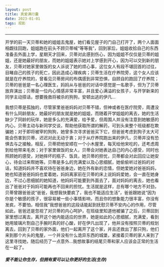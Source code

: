 ```yaml
---
layout: post
title: 真爱满行囊
date: 2023-01-01
tags: 观影
---
```


------

​		开学的前一天贝蒂和她的姐姐去鬼屋，她们看见屋子的门自己打开了，两个人面面相觑往回跑，姐姐跑在前头不顾贝蒂喊“等等我”，回到家后，姐姐收拾自己的东西准备去外面上学，星期天才回来，贝蒂对此感到伤心，因为姐姐不仅仅是贝蒂的姐姐，还是她最好的朋友，而她的姐姐表示她对上学感到开心，因为可以交到新的朋友，贝蒂对她家里做饭的女人诉说了她的烦心事，这位女人有段不堪回首的过往，目睹自己的孩子的死亡，因此造成心理疾病；贝蒂生活在疗养院旁，这个女人应该就是在疗养院的，曾看见贝蒂房间的布偶感到非常恐惧，自顾自的跑回了疗养院；贝蒂的爸爸是一名心理医生，妈妈从与爸爸的对话中感觉是一名歌手，但为了贝蒂放弃演出；贝蒂是一位内心情感非常丰富，并且爱心满溢的女孩子，与开学新来的同学主动搭话，想要挽救将被杀的狗狗，安顿出逃的伊凡...

​		我想贝蒂是孤独的，尽管家里爸爸妈妈对贝蒂不错，但神或者在医疗院旁，周遭没有什么同龄朋友，她最好的朋友就是她的姐姐，而随着开学姐姐的离去，她的生活缺少了同龄的玩伴，她是多么的充满爱，给予爱，但周围人并没有注意到她敏感的内心，贝蒂主动与新同学交谈，帮助他获取所谓的解药，可到头来整个班级都在欺骗她；对于即将被宰的狗狗，她曾多次寻求爸爸买下它，但爸爸考虑到狗子太大可能会伤害到贝蒂，迟迟对此无动于衷；对于从疗养院跑出来的伊凡，贝蒂并没有恐惧去与之接触，相反，贝蒂把他安顺在一个小木屋里，每天给他宋吃的，还考虑周到给他带来毛衣；对于家里做饭的女人，贝蒂会对她表达自己的内心感受，同时也照顾她的感受，对她摔坏的瓶子、饭具，她贝蒂的担忧，贝蒂都会对此回应让她安心，待会过来帮她等。贝蒂是多么的充满爱以及心思细腻，她偷偷听过爸妈的对话，知道妈妈并不喜欢待在爸爸身边，她在外有新的恋情，但她爱她对爸爸妈妈，她也知道爸爸妈妈也爱着她，妈妈离家前在贝蒂的床上说妈妈爱她，会一直在她身边，不过心思细腻的她知道，他妈妈可能要到外面去了，面对妈妈的离去，她也看出了爸爸对于妈妈可能再也不回来的担忧。生活就是这样，总有哪个地方不对劲，贝蒂曾跟爸爸说“爸爸，我想我快要疯了，我也不能适应生活”，爸爸跟她说“因为你是个敏感的孩子，很容易被一些小事情影响，而且你的想象能力很丰富，你没有发疯，不要怕，相信我”我想爸爸的这段话能起到抚慰贝蒂不安内心的作用，尽管如此，爸爸还是忽视了对贝蒂的内心呵护，在班级里知道他被骗了之后，贝蒂回到家里想过离去，离开这个她内能适应的世界，她是如此的心思细腻，充满爱，看到她用玻璃片割自己手腕时真的好心酸，好在伊凡出现了，他并没有按照贝蒂的规划离去，回到了贝蒂的家外面，他们一起离开了这个家，并且还救出了那只狗，他们来到那个片头的鬼屋，一个并没有什么诡异东西的城堡，紧接着贝蒂的家人来到了这里寻找她，随后经历了一点意外...我想故事的结尾贝蒂和家人应该会正常的生活在一起了。

##### 爱不能让你生存，但拥有爱可以让你更好的生活(生存)

